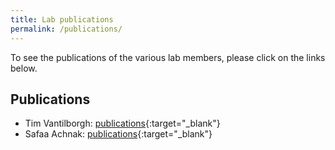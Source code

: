 ```yaml
---
title: Lab publications
permalink: /publications/
---
```


To see the publications of the various lab members, please click on the links below.

## Publications

- Tim Vantilborgh: [publications](https://cris.vub.be/en/persons/tim-vantilborgh(33bee92e-6522-4fab-8d10-ee55fc280514)/publications.html){:target="_blank"}
- Safaa Achnak: [publications](https://cris.vub.be/en/persons/safaa-achnak(cee4c98f-5c7d-451b-9108-00cc8d846267)/publications.html){:target="_blank"}

